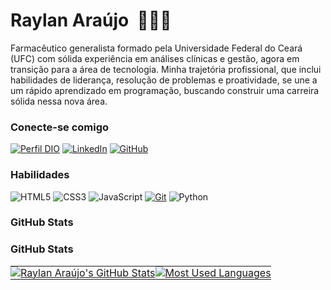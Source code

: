 # Raylan Araújo &nbsp;👨🏻‍💻

Farmacêutico generalista formado pela Universidade Federal do Ceará (UFC) com sólida experiência em análises clínicas e gestão, agora em transição para a área de tecnologia. Minha trajetória profissional, que inclui habilidades de liderança, resolução de problemas e proatividade, se une a um rápido aprendizado em programação, buscando construir uma carreira sólida nessa nova área.

### Conecte-se comigo
[![Perfil DIO](https://img.shields.io/badge/-Meu%20Perfil%20na%20DIO-D4428B?style=for-the-badge)](https://www.dio.me/users/raylanra)
[![LinkedIn](https://img.shields.io/badge/LinkedIn-0077B5?style=for-the-badge&logo=linkedin&logoColor=white)](https://www.linkedin.com/in/raylanra/)
[![GitHub](https://img.shields.io/badge/GitHub-100000?style=for-the-badge&logo=github&logoColor=white)](https://github.com/raylanraraujo)

### Habilidades

![HTML5](https://img.shields.io/badge/HTML5-E34F26?style=for-the-badge&logo=html5&logoColor=white)
![CSS3](https://img.shields.io/badge/CSS3-1572B6?style=for-the-badge&logo=css3&logoColor=white)
![JavaScript](https://img.shields.io/badge/JavaScript-F7DF1E?style=for-the-badge&logo=javascript&logoColor=black)
[![Git](https://img.shields.io/badge/Git-000?style=for-the-badge&logo=git&logoColor=E94D5F)](https://git-scm.com/doc)
![Python](https://img.shields.io/badge/python-3670A0?style=for-the-badge&logo=python&logoColor=ffdd54)

### GitHub Stats

### GitHub Stats

<table width="100%" border="0" cellspacing="0" cellpadding="0">
    <tr>
        <td align="center" style="padding: 0;">
            <a href="https://github.com/raylanraraujo">
                <img src="https://github-readme-stats.vercel.app/api?username=raylanraraujo&show_icons=true&theme=radical&border_color=30A3DC&bg_color=1F222E&title_color=E9D5F&text_color=FFF" alt="Raylan Araújo's GitHub Stats" />
            </a>
        </td>
        <td align="center" style="padding: 0;">
            <a href="https://github.com/raylanraraujo">
                <img src="https://github-readme-stats.vercel.app/api/top-langs/?username=raylanraraujo&layout=compact&theme=radical&border_color=30A3DC&bg_color=1F222E&title_color=E9D5F&text_color=FFF" alt="Most Used Languages" />
            </a>
        </td>
    </tr>
</table>
